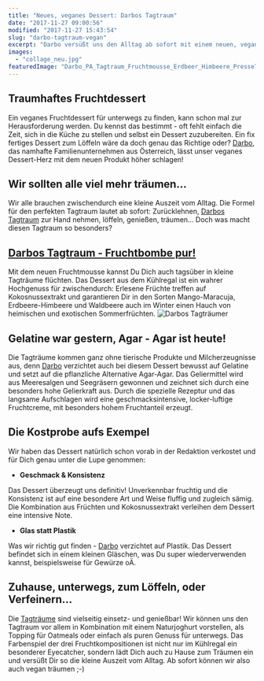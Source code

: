 ```yaml
---
title: "Neues, veganes Dessert: Darbos Tagtraum"
date: "2017-11-27 09:00:56"
modified: "2017-11-27 15:43:54"
slug: "darbo-tagtraum-vegan"
excerpt: "Darbo versüßt uns den Alltag ab sofort mit einem neuen, veganen Fruchtdessert! Endlich hat die Suche nach einem fertigen Dessert zum Löffeln ein Ende."
images:
  - "collage_neu.jpg"
featuredImage: "Darbo_PA_Tagtraum_Fruchtmousse_Erdbeer_Himbeere_Presse7.jpg"
---
```


## Traumhaftes Fruchtdessert

Ein veganes Fruchtdessert für unterwegs zu finden, kann schon mal zur Herausforderung werden. Du kennst das bestimmt - oft fehlt einfach die Zeit, sich in die Küche zu stellen und selbst ein Dessert zuzubereiten. Ein fix fertiges Dessert zum Löffeln wäre da doch genau das Richtige oder? [Darbo](https://www.darbo.at/de/), das namhafte Familienunternehmen aus Österreich, lässt unser veganes Dessert-Herz mit dem neuen Produkt höher schlagen!

## **Wir sollten alle viel mehr träumen...**

Wir alle brauchen zwischendurch eine kleine Auszeit vom Alltag. Die Formel für den perfekten Tagtraum lautet ab sofort: Zurücklehnen, [Darbos Tagtraum](https://www.darbo.at/de/produkte/tagtraum-fruchtikus) zur Hand nehmen, löffeln, genießen, träumen... Doch was macht diesen Tagtraum so besonders?

## [**Darbos Tagtraum - Fruchtbombe pur!**](https://www.darbo.at/de/produkte/tagtraum-fruchtikus)

Mit dem neuen Fruchtmousse kannst Du Dich auch tagsüber in kleine Tagträume flüchten. Das Dessert aus dem Kühlregal ist ein wahrer Hochgenuss für zwischendurch: Erlesene Früchte treffen auf Kokosnussextrakt und garantieren Dir in den Sorten Mango-Maracuja, Erdbeere-Himbeere und Waldbeere auch im Winter einen Hauch von heimischen und exotischen Sommerfrüchten. ![Darbos Tagträumer](https://www.veganblatt.com/i/collage_neu.jpg)

## **Gelatine war gestern, Agar - Agar ist heute!**

Die Tagträume kommen ganz ohne tierische Produkte und Milcherzeugnisse aus, denn [Darbo](https://www.darbo.at/de/) verzichtet auch bei diesem Dessert bewusst auf Gelatine und setzt auf die pflanzliche Alternative Agar-Agar. Das Geliermittel wird aus Meeresalgen und Seegräsern gewonnen und zeichnet sich durch eine besonders hohe Gelierkraft aus. Durch die spezielle Rezeptur und das langsame Aufschlagen wird eine geschmacksintensive, locker-luftige Fruchtcreme, mit besonders hohem Fruchtanteil erzeugt.

## **Die Kostprobe aufs Exempel**

Wir haben das Dessert natürlich schon vorab in der Redaktion verkostet und für Dich genau unter die Lupe genommen:

*   **Geschmack & Konsistenz**

Das Dessert überzeugt uns definitiv! Unverkennbar fruchtig und die Konsistenz ist auf eine besondere Art und Weise fluffig und zugleich sämig. Die Kombination aus Früchten und Kokosnussextrakt verleihen dem Dessert eine intensive Note.

*   **Glas statt Plastik**

Was wir richtig gut finden - [Darbo](https://www.darbo.at/de/) verzichtet auf Plastik. Das Dessert befindet sich in einem kleinen Gläschen, was Du super wiederverwenden kannst, beispielsweise für Gewürze oÄ.

## **Zuhause, unterwegs, zum Löffeln, oder Verfeinern…**

Die [Tagträume](https://www.darbo.at/de/produkte/tagtraum-fruchtikus) sind vielseitig einsetz- und genießbar! Wir können uns den Tagtraum vor allem in Kombination mit einem Naturjoghurt vorstellen, als Topping für Oatmeals oder einfach als puren Genuss für unterwegs. Das Farbenspiel der drei Fruchtkompositionen ist nicht nur im Kühlregal ein besonderer Eyecatcher, sondern lädt Dich auch zu Hause zum Träumen ein und versüßt Dir so die kleine Auszeit vom Alltag. Ab sofort können wir also auch vegan träumen ;-)